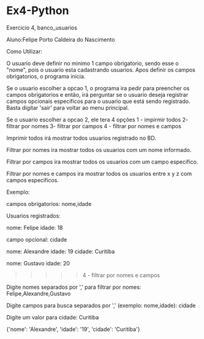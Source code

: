 # Ex4-Python
Exercicio 4, banco_usuarios

Aluno:Felipe Porto Caldeira do Nascimento

Como Utilizar:

O usuario deve definir no minimo 1 campo obrigatorio, sendo esse o "nome", pois o usuario esta cadastrando usuarios.
Apos definir os campos obrigatorios, o programa inicia. 

Se o usuario escolher a opcao 1, o programa ira pedir para preencher os campos obrigatorios e então,
irá perguntar se o usuario deseja registrar campos opcionais especificos para o usuario que está sendo registrado.
Basta digitar 'sair' para voltar ao menu principal.

Se o usuario escolher a opcao 2, ele tera 4 opções
1 - impirmir todos
2- filtrar por nomes
3- filtrar por campos
4 - filtrar por nomes e campos

Imprimir todos irá mostrar todos usuarios registrado no BD.

Filtrar por nomes ira mostrar todos os usuarios com um nome informado.

Filtrar por campos ira mostrar todos os usuarios com um campo especifico.

Filtrar por nomes e campos ira mostrar todos os usuarios entre x y z com campos especificos.

Exemplo:


campos obrigatorios: nome,idade

Usuarios registrados:

nome: Felipe
idade: 18

campo opcional: cidade

nome: Alexandre
idade: 19
cidade: Curitiba

nome: Gustavo
idade: 20


>>>>>4 - filtrar por nomes e campos

Digite nomes separados por ',' para filtrar por nomes: Felipe,Alexandre,Gustavo

Digite campos para busca separados por ',' (exemplo: nome,idade): cidade

Digite um valor para cidade: Curitiba

{'nome': 'Alexandre', 'idade': '19', 'cidade': 'Curitiba'}
